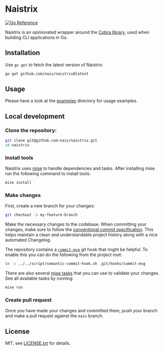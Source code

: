 # Naistrix

[![Go Reference](https://pkg.go.dev/badge/github.com/nais/naistrix.svg)](https://pkg.go.dev/github.com/nais/naistrix)

Naistrix is an opinionated wrapper around the [Cobra library](https://github.com/spf13/cobra), used when building CLI applications in Go.

## Installation

Use `go get` to fetch the latest version of Naistrix:

```bash
go get github.com/nais/naistrix@latest
```

## Usage

Please have a look at the [examples](examples/) directory for usage examples.

## Local development

### Clone the repository:

```bash
git clone git@github.com:nais/naistrix.git
cd naistrix
```

### Install tools

Naistrix uses [mise](https://mise.jdx.dev/) to handle dependencies and tasks. After installing mise run the following command to install tools:

```bash
mise install
```

### Make changes

First, create a new branch for your changes:

```bash
git checkout -b my-feature-branch
```

Make the necessary changes to the codebase. When committing your changes, make sure to follow the [conventional commit specification](https://www.conventionalcommits.org/en/v1.0.0/). This helps maintain a clean and understandable project history along with a nice automated Changelog.

The repository contains a [`commit-msg`](script/semantic-commit-hook.sh) git hook that might be helpful. To enable this you can do the following from the project root:

```bash
ln -s ../../script/semantic-commit-hook.sh .git/hooks/commit-msg
```

There are also several [mise tasks](mise.toml) that you can use to validate your changes. See all available tasks by running:

```bash
mise run
```

### Create pull request

Once you have made your changes and committed them, push your branch and make a pull request against the `main` branch.

## License

MIT, see [LICENSE.txt](LICENSE.txt) for details.